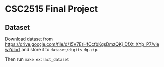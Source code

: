 # CSC2515 Final Project

## Dataset

Download dataset from https://drive.google.com/file/d/15V7EsHfCcfbKgsDmzQKj_DfXt_XYp_P7/view?pli=1 and store it to `dataset/digits_dg.zip`.

Then run `make extract_dataset`